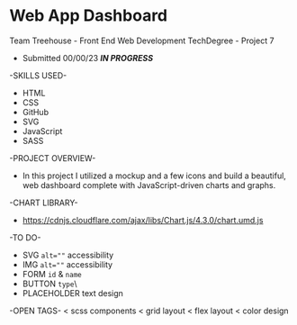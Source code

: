 # Web App Dashboard

Team Treehouse - Front End Web Development TechDegree - Project 7

  - Submitted 00/00/23 ***IN PROGRESS***

-SKILLS USED-
* HTML
* CSS
* GitHub
* SVG
* JavaScript
* SASS

-PROJECT OVERVIEW-
* In this project I utilized a mockup and a few icons and build a beautiful, web dashboard complete with JavaScript-driven charts and graphs.

-CHART LIBRARY-
* https://cdnjs.cloudflare.com/ajax/libs/Chart.js/4.3.0/chart.umd.js

-TO DO-
* SVG `alt=""` accessibility
* IMG `alt=""` accessibility
* FORM `id` & `name`
* BUTTON `type`\
* PLACEHOLDER text design

-OPEN TAGS-
< scss components
< grid layout
< flex layout
< color design
